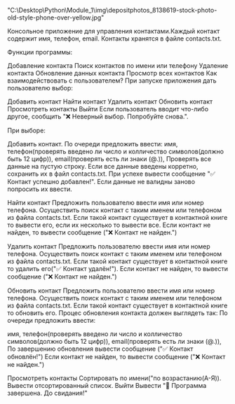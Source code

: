 "C:\Desktop\Python\Module_1\img\depositphotos_8138619-stock-photo-old-style-phone-over-yellow.jpg"

Консольное приложение для управления контактами.Каждый контакт содержит имя, телефон, email. Контакты хранятся в файле contacts.txt.

Функции программы:

Добавление контакта
Поиск контактов по имени или телефону
Удаление контакта
Обновление данных контакта
Просмотр всех контактов
Как взаимодействовать с пользователем?
При запуске приложения дать пользователю выбор:

Добавить контакт
Найти контакт
Удалить контакт
Обновить контакт
Просмотреть контакты
Выйти
Если пользователь вводит что-либо другое, сообщить "❌ Неверный выбор. Попробуйте снова.".

При выборе:

Добавить контакт. По очереди предложить ввести:
имя,
телефон(проверять введено ли число и колличество символов(должно быть 12 цифр)),
email(проверять есть ли знаки (@.)),
Проверять все данные на пустую строку. Если все данные введены корретно, сохранить их в файл contacts.txt. При успехе вывести сообщение "✅ Контакт успешно добавлен!". Если данные не валидны заново попросить их ввести.

Найти контакт Предложить пользователю ввести имя или номер телефона. Осуществить поиск контакт с таким именем или телефоном из файла contacts.txt. Если такой контакт существует в контактной книге то вывести его, если их несколько то вывести все. Если контакт не найден, то вывести сообщение ("❌ Контакт не найден.")

Удалить контакт Предложить пользователю ввести имя или номер телефона. Осуществить поиск контакт с таким именем или телефоном из файла contacts.txt. Если такой контакт существует в контактной книге то удалить его("✅ Контакт удалён!"). Если контакт не найден, то вывести сообщение ("❌ Контакт не найден.")

Обновить контакт Предложить пользователю ввести имя или номер телефона. Осуществить поиск контакт с таким именем или телефоном из файла contacts.txt. Если такой контакт существует в контактной книге то обновить его. Процес обновления контакта должен выглядеть так: По очереди предложить ввести:

имя,
телефон(проверять введено ли число и колличество символов(должно быть 12 цифр)),
email(проверять есть ли знаки (@.)),
По завершению обновления вывести сообщение ("✅ Контакт обновлён!") Если контакт не найден, то вывести сообщение ("❌ Контакт не найден.")

Просмотреть контакты Сортировать по имени("по возрастанию(А-Я)). Вывести отсортированный список.
Выйти Вывести "👋 Программа завершена. До свидания!"
